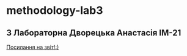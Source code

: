 # methodology-lab3
## 3 Лабораторна Дворецька Анастасія ІМ-21
[Посилання на звіт!:)](https://github.com/xastia/methodology-lab3/blob/main/Dvoretska%20lab3.docx)
